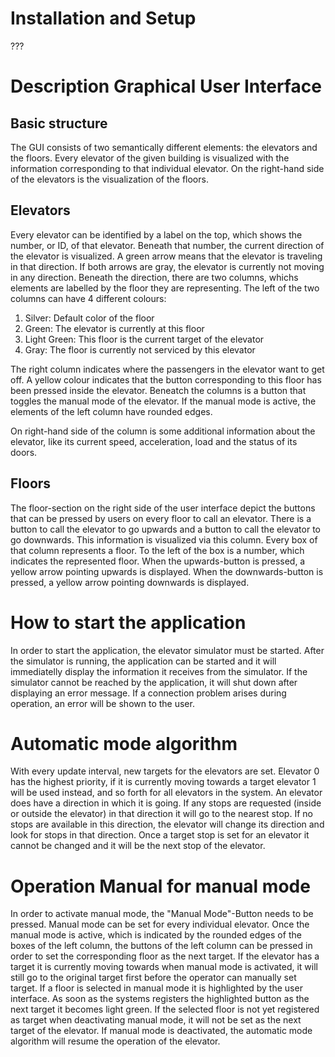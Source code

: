 # Installation and Setup

???

# Description Graphical User Interface
## Basic structure

The GUI consists of two semantically different elements: the elevators and the floors. Every elevator of the given building is visualized with the information corresponding to that individual elevator. On the right-hand side of the elevators is the visualization of the floors.

## Elevators

Every elevator can be identified by a label on the top, which shows the number, or ID, of that elevator. Beneath that number, the current direction of the elevator is visualized. A green arrow means that the elevator is traveling in that direction. If both arrows are gray, the elevator is currently not moving in any direction. Beneath the direction, there are two columns, whichs elements are labelled by the floor they are representing. The left of the two columns can have 4 different colours:

1. Silver: Default color of the floor
1. Green: The elevator is currently at this floor
1. Light Green: This floor is the current target of the elevator
1. Gray: The floor is currently not serviced by this elevator

The right column indicates where the passengers in the elevator want to get off. A yellow colour indicates that the button corresponding to this floor has been pressed inside the elevator.
Beneatch the columns is a button that toggles the manual mode of the elevator. If the manual mode is active, the elements of the left column have rounded edges.

On right-hand side of the column is some additional information about the elevator, like its current speed, acceleration, load and the status of its doors.

## Floors

The floor-section on the right side of the user interface depict the buttons that can be pressed by users on every floor to call an elevator. There is a button to call the elevator to go upwards and a button to call the elevator to go downwards. This information is visualized via this column. Every box of that column represents a floor. To the left of the box is a number, which indicates the represented floor.
When the upwards-button is pressed, a yellow arrow pointing upwards is displayed. When the downwards-button is pressed, a yellow arrow pointing downwards is displayed.

# How to start the application

In order to start the application, the elevator simulator must be started. After the simulator is running, the application can be started and it will immediatelly display the information it receives from the simulator. If the simulator cannot be reached by the application, it will shut down after displaying an error message. If a connection problem arises during operation, an error will be shown to the user.

# Automatic mode algorithm

With every update interval, new targets for the elevators are set. Elevator 0 has the highest priority, if it is currently moving towards a target elevator 1 will be used instead, and so forth for all elevators in the system. An elevator does have a direction in which it is going. If any stops are requested (inside or outside the elevator) in that direction it will go to the nearest stop. If no stops are available in this direction, the elevator will change its direction and look for stops in that direction. Once a target stop is set for an elevator it cannot be changed and it will be the next stop of the elevator.

# Operation Manual for manual  mode

In order to activate manual mode, the "Manual Mode"-Button needs to be pressed. Manual mode can be set for every individual elevator. Once the manual mode is active, which is indicated by the rounded edges of the boxes of the left column, the buttons of the left column can be pressed in order to set the corresponding floor as the next target. If the elevator has a target it is currently moving towards when manual mode is activated, it will still go to the original target first before the operator can manually set target. If a floor is selected in manual mode it is highlighted by the user interface. As soon as the systems registers the highlighted button as the next target it becomes light green. If the selected floor is not yet registered as target when deactivating manual mode, it will not be set as the next target of the elevator.
If manual mode is deactivated, the automatic mode algorithm will resume the operation of the elevator.

